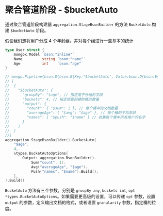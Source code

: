 # 聚合管道阶段 - $bucketAuto
通过聚合管道阶段构建器 `aggregation.StageBsonBuilder` 的方法 `BucketAuto` 构建 `$bucketAuto` 阶段。

假设我们想将用户分成 4 个年龄组，并对每个组进行一些基本的统计

```go
type User struct {
	mongox.Model `bson:"inline"`
	Name         string `bson:"name"`
	Age          int    `bson:"age"`
}

// mongo.Pipeline{bson.D{bson.E{Key:"$bucketAuto", Value:bson.D{bson.E{Key:"groupBy", Value:"$age"}, bson.E{Key:"buckets", Value:4}, bson.E{Key:"output", Value:bson.D{bson.E{Key:"count", Value:bson.D{bson.E{Key:"$sum", Value:1}}}, bson.E{Key:"averageAge", Value:bson.D{bson.E{Key:"$avg", Value:"$age"}}}, bson.E{Key:"names", Value:bson.D{bson.E{Key:"$push", Value:"$name"}}}}}}}}}
// [
//  {
//    "$bucketAuto": {
//      "groupBy": "$age", // 指定用于分组的字段
//      "buckets": 4, // 指定想要创建的桶的数量
//      "output": {
//        "count": { "$sum": 1 }, // 每个桶中的文档数量
//        "averageAge": { "$avg": "$age" }, // 每个桶的平均年龄
//        "names": { "$push": "$name" } // 收集每个桶中所有用户的名字
//      }
//    }
//  }
//]
aggregation.StageBsonBuilder().BucketAuto(
    "$age",
    4,
    &types.BucketAutoOptions{
        Output: aggregation.BsonBuilder().
            Sum("count", 1).
            Avg("averageAge", "$age").
            Push("names", "$name").Build(),
    },
).Build()
```

`BucketAuto` 方法有三个参数，分别是 `groupBy any`, `buckets int`, `opt *types.BucketAutoOptions`。如果需要更高级的设置，可以传递 `opt` 参数，设置 `output` 的参数，定义输出文档的格式，或者设置 `granularity` 参数，指定桶的粒度。